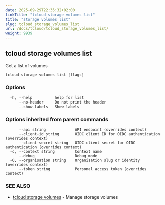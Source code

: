 ```yaml
---
date: 2025-09-29T22:35:32+02:00
linkTitle: "tcloud storage volumes list"
title: "storage volumes list"
slug: tcloud_storage_volumes_list
url: /docs/tcloud/tcloud_storage_volumes_list/
weight: 9939
---
```

## tcloud storage volumes list

Get a list of volumes

```
tcloud storage volumes list [flags]
```

### Options

```
  -h, --help          help for list
      --no-header     Do not print the header
      --show-labels   Show labels
```

### Options inherited from parent commands

```
      --api string             API endpoint (overrides context)
      --client-id string       OIDC client ID for OIDC authentication (overrides context)
      --client-secret string   OIDC client secret for OIDC authentication (overrides context)
  -c, --context string         Context name
      --debug                  Debug mode
  -O, --organisation string    Organisation slug or identity (overrides context)
      --token string           Personal access token (overrides context)
```

### SEE ALSO

* [tcloud storage volumes](/docs/tcloud/tcloud_storage_volumes/)	 - Manage storage volumes

